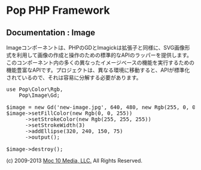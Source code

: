 Pop PHP Framework
=================

Documentation : Image
---------------------

Imageコンポーネントは、PHPのGDとImagickは拡張子と同様に、SVG画像形式を利用して画像の作成と操作のための標準的なAPIのラッパーを提供します。このコンポーネント内の多くの異なったイメージベースの機能を実行するための機能豊富なAPIです。プロジェクトは、異なる環境に移動すると、APIが標準化されているので、それは容易に分解する必要があります。

<pre>
use Pop\Color\Rgb,
    Pop\Image\Gd;

$image = new Gd('new-image.jpg', 640, 480, new Rgb(255, 0, 0));
$image->setFillColor(new Rgb(0, 0, 255))
      ->setStrokeColor(new Rgb(255, 255, 255))
      ->setStrokeWidth(3)
      ->addEllipse(320, 240, 150, 75)
      ->output();

$image->destroy();
</pre>

(c) 2009-2013 [Moc 10 Media, LLC.](http://www.moc10media.com) All Rights Reserved.
